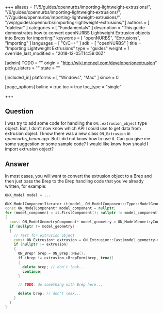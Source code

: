+++
aliases = ["/5/guides/opennurbs/importing-lightweight-extrusions/", "/6/guides/opennurbs/importing-lightweight-extrusions/", "/7/guides/opennurbs/importing-lightweight-extrusions/", "/wip/guides/opennurbs/importing-lightweight-extrusions/"]
authors = [ "dalelear" ]
categories = [ "Fundamentals" ]
description = "This guide demonstrates how to convert openNURBS Lightweight Extrusion objects into Breps for importing."
keywords = [ "openNURBS", "Extrusions", "Importing" ]
languages = [ "C/C++" ]
sdk = [ "openNURBS" ]
title = "Importing Lightweight Extrusions"
type = "guides"
weight = 1
override_last_modified = "2018-12-05T14:59:06Z"

[admin]
TODO = ""
origin = "http://wiki.mcneel.com/developer/onextrusion"
picky_sisters = ""
state = ""

[included_in]
platforms = [ "Windows", "Mac" ]
since = 0

[page_options]
byline = true
toc = true
toc_type = "single"

+++

 
## Question

I was try to add some code for handling the `ON::extrusion_object` type object. But, I don't now know which API I could use to get data from extrusion object. I know there was a new class `ON_Extrusion` in *opennurbs_beam.cpp*. But I did not know how to use it.  Can you give me some suggestion or some sample code?  I would like know how should I import extrusion object?

## Answer

In most cases, you will want to convert the extrusion object to a Brep and then just pass the Brep to the Brep handling code that you've already written, for example:

```cpp
ONX_Model model = ...

ONX_ModelComponentIterator it(model, ON_ModelComponent::Type::ModelGeometry);
const ON_ModelComponent* model_component = nullptr;
for (model_component = it.FirstComponent(); nullptr != model_component; model_component = it.NextComponent())
{
  const ON_ModelGeometryComponent* model_geometry = ON_ModelGeometryComponent::Cast(model_component);
  if (nullptr != model_geometry)
  {
    // Test for extrusion object
    const ON_Extrusion* extrusion = ON_Extrusion::Cast(model_geometry->Geometry(nullptr));
    if (nullptr != extrusion)
    {
      ON_Brep* brep = ON_Brep::New();
      if (brep != extrusion->BrepForm(brep, true))
      {
        delete brep; // don't leak...
        continue;
      }

      // TODO: do something with Brep here...

      delete brep; // don't leak...
    }
  }
}
```
